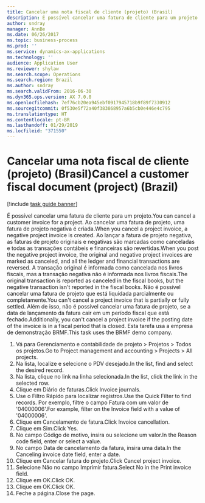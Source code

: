 ```yaml
---
title: Cancelar uma nota fiscal de cliente (projeto) (Brasil)
description: É possível cancelar uma fatura de cliente para um projeto.
author: sndray
manager: AnnBe
ms.date: 06/26/2017
ms.topic: business-process
ms.prod: ''
ms.service: dynamics-ax-applications
ms.technology: ''
audience: Application User
ms.reviewer: shylaw
ms.search.scope: Operations
ms.search.region: Brazil
ms.author: sndray
ms.search.validFrom: 2016-06-30
ms.dyn365.ops.version: AX 7.0.0
ms.openlocfilehash: 7ef76cb20ea945ebf0917945718b9f89f7330912
ms.sourcegitcommit: 0f530e5f72a40f383868957a6b5cb0e446e4c795
ms.translationtype: HT
ms.contentlocale: pt-BR
ms.lasthandoff: 01/29/2019
ms.locfileid: "371550"
---
```

# <a name="cancel-a-customer-fiscal-document-project-brazil"></a><span data-ttu-id="5fbf4-103">Cancelar uma nota fiscal de cliente (projeto) (Brasil)</span><span class="sxs-lookup"><span data-stu-id="5fbf4-103">Cancel a customer fiscal document (project) (Brazil)</span></span>

[!include [task guide banner](../../includes/task-guide-banner.md)]

<span data-ttu-id="5fbf4-104">É possível cancelar uma fatura de cliente para um projeto.</span><span class="sxs-lookup"><span data-stu-id="5fbf4-104">You can cancel a customer invoice for a project.</span></span> <span data-ttu-id="5fbf4-105">Ao cancelar uma fatura de projeto, uma fatura de projeto negativa é criada.</span><span class="sxs-lookup"><span data-stu-id="5fbf4-105">When you cancel a project invoice, a negative project invoice is created.</span></span> <span data-ttu-id="5fbf4-106">Ao lançar a fatura de projeto negativa, as faturas de projeto originais e negativas são marcadas como canceladas e todas as transações contábeis e financeiras são revertidas.</span><span class="sxs-lookup"><span data-stu-id="5fbf4-106">When you post the negative project invoice, the original and negative project invoices are marked as canceled, and all the ledger and financial transactions are reversed.</span></span> <span data-ttu-id="5fbf4-107">A transação original é informada como cancelada nos livros fiscais, mas a transação negativa não é informada nos livros fiscais.</span><span class="sxs-lookup"><span data-stu-id="5fbf4-107">The original transaction is reported as canceled in the fiscal books, but the negative transaction isn't reported in the fiscal books.</span></span> <span data-ttu-id="5fbf4-108">Não é possível cancelar uma fatura de projeto que está liquidada parcialmente ou completamente.</span><span class="sxs-lookup"><span data-stu-id="5fbf4-108">You can't cancel a project invoice that is partially or fully settled.</span></span> <span data-ttu-id="5fbf4-109">Além de isso, não é possível cancelar uma fatura de projeto, se a data de lançamento da fatura cair em um período fiscal que está fechado.</span><span class="sxs-lookup"><span data-stu-id="5fbf4-109">Additionally, you can't cancel a project invoice if the posting date of the invoice is in a fiscal period that is closed.</span></span> <span data-ttu-id="5fbf4-110">Esta tarefa usa a empresa de demonstração BRMF.</span><span class="sxs-lookup"><span data-stu-id="5fbf4-110">This task uses the BRMF demo company.</span></span>

1. <span data-ttu-id="5fbf4-111">Vá para Gerenciamento e contabilidade de projeto > Projetos > Todos os projetos.</span><span class="sxs-lookup"><span data-stu-id="5fbf4-111">Go to Project management and accounting > Projects > All projects.</span></span>
2. <span data-ttu-id="5fbf4-112">Na lista, localize e selecione o PDV desejado.</span><span class="sxs-lookup"><span data-stu-id="5fbf4-112">In the list, find and select the desired record.</span></span>
3. <span data-ttu-id="5fbf4-113">Na lista, clique no link na linha selecionada.</span><span class="sxs-lookup"><span data-stu-id="5fbf4-113">In the list, click the link in the selected row.</span></span>
4. <span data-ttu-id="5fbf4-114">Clique em Diário de faturas.</span><span class="sxs-lookup"><span data-stu-id="5fbf4-114">Click Invoice journals.</span></span>
5. <span data-ttu-id="5fbf4-115">Use o Filtro Rápido para localizar registros.</span><span class="sxs-lookup"><span data-stu-id="5fbf4-115">Use the Quick Filter to find records.</span></span> <span data-ttu-id="5fbf4-116">Por exemplo, filtre o campo Fatura com um valor de '04000006'.</span><span class="sxs-lookup"><span data-stu-id="5fbf4-116">For example, filter on the Invoice field with a value of '04000006'.</span></span>
6. <span data-ttu-id="5fbf4-117">Clique em Cancelamento de fatura.</span><span class="sxs-lookup"><span data-stu-id="5fbf4-117">Click Invoice cancellation.</span></span>
7. <span data-ttu-id="5fbf4-118">Clique em Sim.</span><span class="sxs-lookup"><span data-stu-id="5fbf4-118">Click Yes.</span></span>
8. <span data-ttu-id="5fbf4-119">No campo Código de motivo, insira ou selecione um valor.</span><span class="sxs-lookup"><span data-stu-id="5fbf4-119">In the Reason code field, enter or select a value.</span></span>
9. <span data-ttu-id="5fbf4-120">No campo Data de cancelamento da fatura, insira uma data.</span><span class="sxs-lookup"><span data-stu-id="5fbf4-120">In the Canceling invoice date field, enter a date.</span></span>
10. <span data-ttu-id="5fbf4-121">Clique em Cancelar fatura do projeto.</span><span class="sxs-lookup"><span data-stu-id="5fbf4-121">Click Cancel project invoice.</span></span>
11. <span data-ttu-id="5fbf4-122">Selecione Não no campo Imprimir fatura.</span><span class="sxs-lookup"><span data-stu-id="5fbf4-122">Select No in the Print invoice field.</span></span>
12. <span data-ttu-id="5fbf4-123">Clique em OK.</span><span class="sxs-lookup"><span data-stu-id="5fbf4-123">Click OK.</span></span>
13. <span data-ttu-id="5fbf4-124">Clique em OK.</span><span class="sxs-lookup"><span data-stu-id="5fbf4-124">Click OK.</span></span>
14. <span data-ttu-id="5fbf4-125">Feche a página.</span><span class="sxs-lookup"><span data-stu-id="5fbf4-125">Close the page.</span></span>


